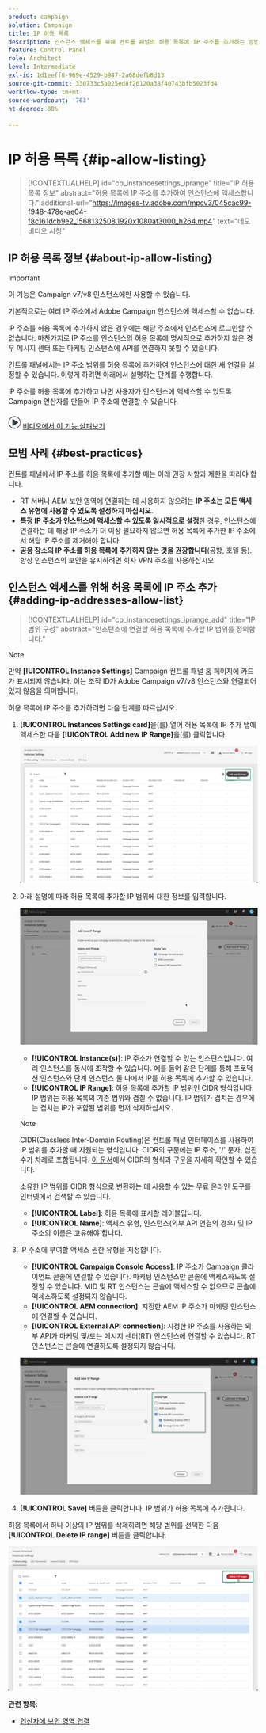 ```yaml
---
product: campaign
solution: Campaign
title: IP 허용 목록
description: 인스턴스 액세스를 위해 컨트롤 패널의 허용 목록에 IP 주소를 추가하는 방법을 배웁니다.
feature: Control Panel
role: Architect
level: Intermediate
exl-id: 1d1eeff8-969e-4529-b947-2a68defb8d13
source-git-commit: 330733c5a025ed8f26120a38f40743bfb5023fd4
workflow-type: tm+mt
source-wordcount: '763'
ht-degree: 88%

---
```


# IP 허용 목록 {#ip-allow-listing}

>[!CONTEXTUALHELP]
>id="cp_instancesettings_iprange"
>title="IP 허용 목록 정보"
>abstract="허용 목록에 IP 주소를 추가하여 인스턴스에 액세스합니다."
>additional-url="https://images-tv.adobe.com/mpcv3/045cac99-f948-478e-ae04-f8c161dcb9e2_1568132508.1920x1080at3000_h264.mp4" text="데모 비디오 시청"

## IP 허용 목록 정보 {#about-ip-allow-listing}

>[!IMPORTANT]
>
>이 기능은 Campaign v7/v8 인스턴스에만 사용할 수 있습니다.

기본적으로는 여러 IP 주소에서 Adobe Campaign 인스턴스에 액세스할 수 없습니다.

IP 주소를 허용 목록에 추가하지 않은 경우에는 해당 주소에서 인스턴스에 로그인할 수 없습니다. 마찬가지로 IP 주소를 인스턴스의 허용 목록에 명시적으로 추가하지 않은 경우 메시지 센터 또는 마케팅 인스턴스에 API를 연결하지 못할 수 있습니다.

컨트롤 패널에서는 IP 주소 범위를 허용 목록에 추가하여 인스턴스에 대한 새 연결을 설정할 수 있습니다. 이렇게 하려면 아래에서 설명하는 단계를 수행합니다.

IP 주소를 허용 목록에 추가하고 나면 사용자가 인스턴스에 액세스할 수 있도록 Campaign 연산자를 만들어 IP 주소에 연결할 수 있습니다.

![](assets/do-not-localize/how-to-video.png) [비디오에서 이 기능 살펴보기](https://experienceleague.adobe.com/docs/campaign-classic-learn/control-panel/instance-settings/ip-allow-listing.html#instance-settings)

## 모범 사례 {#best-practices}

컨트롤 패널에서 IP 주소를 허용 목록에 추가할 때는 아래 권장 사항과 제한을 따라야 합니다.

* RT 서버나 AEM 보안 영역에 연결하는 데 사용하지 않으려는 **IP 주소는 모든 액세스 유형에 사용할 수 있도록 설정하지 마십시오**.
* **특정 IP 주소가 인스턴스에 액세스할 수 있도록 일시적으로 설정**&#x200B;한 경우, 인스턴스에 연결하는 데 해당 IP 주소가 더 이상 필요하지 않으면 허용 목록에 추가한 IP 주소에서 해당 IP 주소를 제거해야 합니다.
* **공용 장소의 IP 주소를 허용 목록에 추가하지 않는 것을 권장합니다**(공항, 호텔 등). 항상 인스턴스의 보안을 유지하려면 회사 VPN 주소를 사용하십시오.

## 인스턴스 액세스를 위해 허용 목록에 IP 주소 추가 {#adding-ip-addresses-allow-list}

>[!CONTEXTUALHELP]
>id="cp_instancesettings_iprange_add"
>title="IP 범위 구성"
>abstract="인스턴스에 연결할 허용 목록에 추가할 IP 범위를 정의합니다."

>[!NOTE]
>
>만약 **[!UICONTROL Instance Settings]** Campaign 컨트롤 패널 홈 페이지에 카드가 표시되지 않습니다. 이는 조직 ID가 Adobe Campaign v7/v8 인스턴스와 연결되어 있지 않음을 의미합니다.

허용 목록에 IP 주소를 추가하려면 다음 단계를 따르십시오.

1. **[!UICONTROL Instances Settings card]**&#x200B;을(를) 열어 허용 목록에 IP 추가 탭에 액세스한 다음 **[!UICONTROL Add new IP Range]**&#x200B;을(를) 클릭합니다.



   ![](assets/ip_whitelist_list1.png)

1. 아래 설명에 따라 허용 목록에 추가할 IP 범위에 대한 정보를 입력합니다.

   ![](assets/ip_whitelist_add1.png)

   * **[!UICONTROL Instance(s)]**: IP 주소가 연결할 수 있는 인스턴스입니다. 여러 인스턴스를 동시에 조작할 수 있습니다. 예를 들어 같은 단계를 통해 프로덕션 인스턴스와 단계 인스턴스 둘 다에서 IP를 허용 목록에 추가할 수 있습니다.
   * **[!UICONTROL IP Range]**: 허용 목록에 추가할 IP 범위인 CIDR 형식입니다. IP 범위는 허용 목록의 기존 범위와 겹칠 수 없습니다. IP 범위가 겹치는 경우에는 겹치는 IP가 포함된 범위를 먼저 삭제하십시오.

   >[!NOTE]
   >
   >CIDR(Classless Inter-Domain Routing)은 컨트롤 패널 인터페이스를 사용하여 IP 범위를 추가할 때 지원되는 형식입니다. CIDR의 구문에는 IP 주소, &#39;/&#39; 문자, 십진수가 차례로 포함됩니다. [이 문서](https://whatismyipaddress.com/cidr)에서 CIDR의 형식과 구문을 자세히 확인할 수 있습니다.
   >
   >소유한 IP 범위를 CIDR 형식으로 변환하는 데 사용할 수 있는 무료 온라인 도구를 인터넷에서 검색할 수 있습니다.

   * **[!UICONTROL Label]**: 허용 목록에 표시할 레이블입니다.
   * **[!UICONTROL Name]**: 액세스 유형, 인스턴스(외부 API 연결의 경우) 및 IP 주소의 이름은 고유해야 합니다.


1. IP 주소에 부여할 액세스 권한 유형을 지정합니다.

   * **[!UICONTROL Campaign Console Access]**: IP 주소가 Campaign 클라이언트 콘솔에 연결할 수 있습니다. 마케팅 인스턴스만 콘솔에 액세스하도록 설정할 수 있습니다. MID 및 RT 인스턴스는 콘솔에 액세스할 수 없으므로 콘솔에 액세스하도록 설정되지 않습니다.
   * **[!UICONTROL AEM connection]**: 지정한 AEM IP 주소가 마케팅 인스턴스에 연결할 수 있습니다.
   * **[!UICONTROL External API connection]**: 지정한 IP 주소를 사용하는 외부 API가 마케팅 및/또는 메시지 센터(RT) 인스턴스에 연결할 수 있습니다. RT 인스턴스는 콘솔에 연결하도록 설정되지 않습니다.

   ![](assets/ip_whitelist_acesstype.png)

1. **[!UICONTROL Save]** 버튼을 클릭합니다. IP 범위가 허용 목록에 추가됩니다.

   <!--![](assets/ip_whitelist_added.png)-->

허용 목록에서 하나 이상의 IP 범위를 삭제하려면 해당 범위를 선택한 다음 **[!UICONTROL Delete IP range]** 버튼을 클릭합니다.

![](assets/ip_whitelist_delete.png)

**관련 항목:**

* [연산자에 보안 영역 연결](https://docs.campaign.adobe.com/doc/AC/en/INS_Additional_configurations_Configuring_Campaign_server.html#Linking_a_security_zone_to_an_operator)
